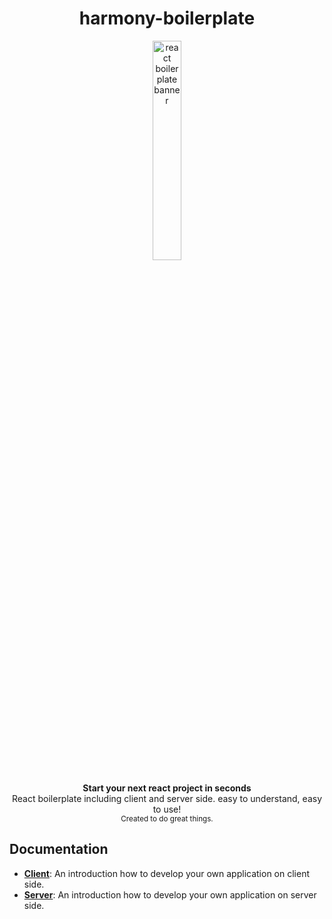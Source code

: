 <h1 align="center"><strong>harmony-boilerplate</strong></h1>

<div align="center"  >
<img style="width:30%" src="https://github.com/harmony-framework/harmony-boilerplate/blob/master/harmony-logo.png" alt="react boilerplate banner" align="center" />
</div>

<br/>

<div align="center"><strong>Start your next react project in seconds</strong></div>
<div align="center">React boilerplate including client and server side. easy to understand, easy to use!</div>

<div align="center">
  <sub>Created to do great things.</sub>
</div>

## Documentation

- [**Client**](helperdocs/client.md): An introduction how to develop your own application on client side.
- [**Server**](helperdocs/server.md): An introduction how to develop your own application on server side.
